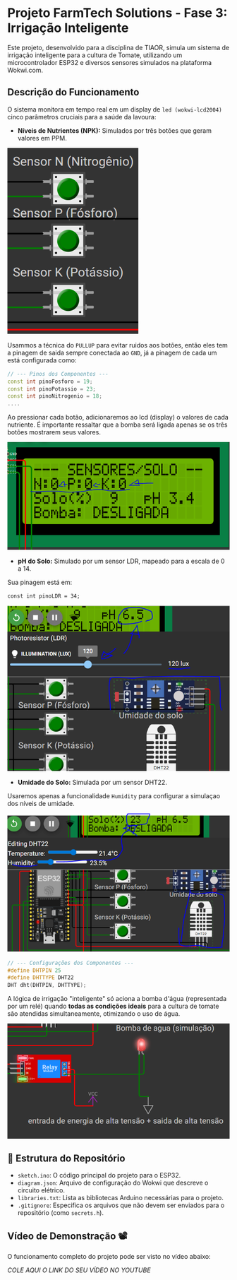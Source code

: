 # Projeto FarmTech Solutions - Fase 3: Irrigação Inteligente

Este projeto, desenvolvido para a disciplina de TIAOR, simula um sistema de irrigação inteligente para a cultura de Tomate, utilizando um microcontrolador ESP32 e diversos sensores simulados na plataforma Wokwi.com.

## Descrição do Funcionamento

O sistema monitora em tempo real em um display de `led (wokwi-lcd2004)` cinco parâmetros cruciais para a saúde da lavoura:


- **Níveis de Nutrientes (NPK):** Simulados por três botões que geram valores em PPM.

![botoes](./assets/botoes.png)

Usammos a técnica do `PULLUP` para evitar ruidos aos botões, então eles tem a pinagem de saida sempre conectada ao `GND`, já a pinagem de cada um está configurada como:

```cpp
// --- Pinos dos Componentes ---
const int pinoFosforo = 19;
const int pinoPotassio = 23;
const int pinoNitrogenio = 18;
....
```

Ao pressionar cada botão, adicionaremos ao lcd (display) o valores de cada nutriente. É importante ressaltar que a bomba será ligada apenas se os três botões mostrarem seus valores.

![botoes](./assets/lcdBotoes.png)


- **pH do Solo:** Simulado por um sensor LDR, mapeado para a escala de 0 a 14.

Sua pinagem está em:

```
const int pinoLDR = 34;
```

![ldr](./assets/ldr.png)


- **Umidade do Solo:** Simulada por um sensor DHT22.

Usaremos apenas a funcionalidade `Humidity` para configurar a simulaçao dos níveis de umidade.

![ldr](./assets/DHT.png)

```c++
// --- Configurações dos Componentes ---
#define DHTPIN 25
#define DHTTYPE DHT22
DHT dht(DHTPIN, DHTTYPE);
```

A lógica de irrigação "inteligente" só aciona a bomba d'água (representada por um relé) quando **todas as condições ideais** para a cultura de tomate são atendidas simultaneamente, otimizando o uso de água.

![ldr](./assets/bomba.png)


## 📁 Estrutura do Repositório

* `sketch.ino`: O código principal do projeto para o ESP32.
* `diagram.json`: Arquivo de configuração do Wokwi que descreve o circuito elétrico.
* `libraries.txt`: Lista as bibliotecas Arduino necessárias para o projeto.
* `.gitignore`: Especifica os arquivos que não devem ser enviados para o repositório (como `secrets.h`).

## Vídeo de Demonstração 📽

O funcionamento completo do projeto pode ser visto no vídeo abaixo:

*COLE AQUI O LINK DO SEU VÍDEO NO YOUTUBE*